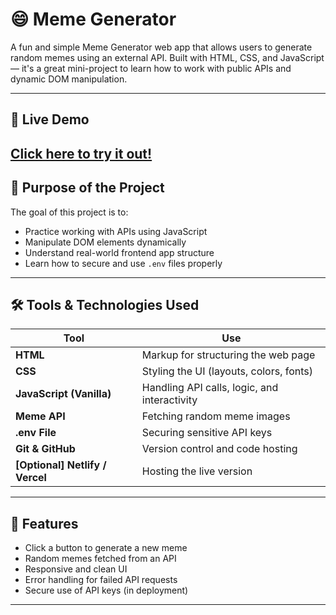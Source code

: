 # 😄 Meme Generator

A fun and simple Meme Generator web app that allows users to generate random memes using an external API. Built with HTML, CSS, and JavaScript — it's a great mini-project to learn how to work with public APIs and dynamic DOM manipulation.

---

## 🚀 Live Demo

[Click here to try it out!](https://meme-generator-omega-beryl-81.vercel.app/)  
---

## 🎯 Purpose of the Project

The goal of this project is to:
- Practice working with APIs using JavaScript
- Manipulate DOM elements dynamically
- Understand real-world frontend app structure
- Learn how to secure and use `.env` files properly

---

## 🛠️ Tools & Technologies Used

| Tool | Use |
|------|-----|
| **HTML** | Markup for structuring the web page |
| **CSS** | Styling the UI (layouts, colors, fonts) |
| **JavaScript (Vanilla)** | Handling API calls, logic, and interactivity |
| **Meme API** | Fetching random meme images |
| **.env File** | Securing sensitive API keys |
| **Git & GitHub** | Version control and code hosting |
| **[Optional] Netlify / Vercel** | Hosting the live version |

---

## 🧪 Features

- Click a button to generate a new meme
- Random memes fetched from an API
- Responsive and clean UI
- Error handling for failed API requests
- Secure use of API keys (in deployment)

---
